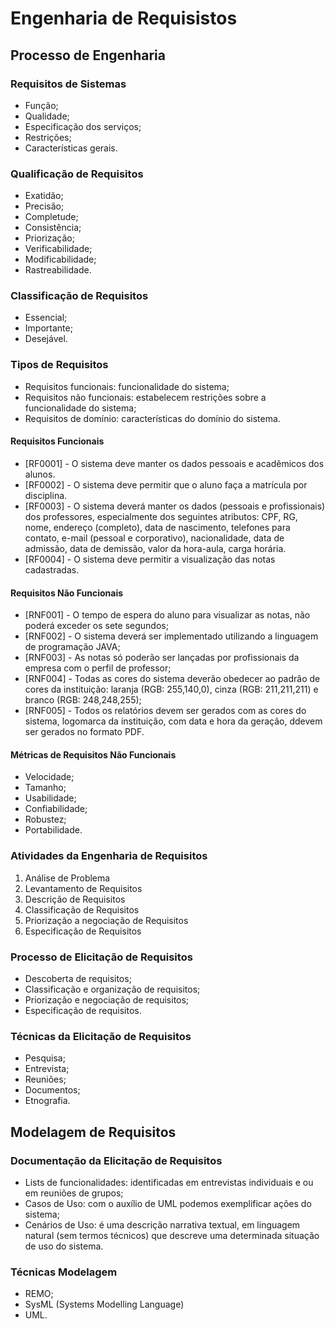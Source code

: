 # Engenharia de Requisistos

## Processo de Engenharia

### Requisitos de Sistemas

* Função;
* Qualidade;
* Especificação dos serviços;
* Restrições;
* Características gerais.

### Qualificação de Requisitos

* Exatidão;
* Precisão;
* Completude;
* Consistência;
* Priorização;
* Verificabilidade;
* Modificabilidade;
* Rastreabilidade.

### Classificação de Requisitos

* Essencial;
* Importante;
* Desejável.

### Tipos de Requisitos

* Requisitos funcionais: funcionalidade do sistema;
* Requisitos não funcionais: estabelecem restrições sobre a funcionalidade do sistema;
* Requisitos de domínio: características do domínio do sistema.

#### Requisitos Funcionais

* [RF0001] - O sistema deve manter os dados pessoais e acadêmicos dos alunos.
* [RF0002] - O sistema deve permitir que o aluno faça a matrícula por disciplina.
* [RF0003] - O sistema deverá manter os dados (pessoais e profissionais) dos professores, especialmente dos seguintes atributos: CPF, RG, nome, endereço (completo), data de nascimento, telefones para contato, e-mail (pessoal e corporativo), nacionalidade, data de admissão, data de demissão, valor da hora-aula, carga horária.
* [RF0004] - O sistema deve permitir a visualização das notas cadastradas.

#### Requisitos Não Funcionais

* [RNF001] - O tempo de espera do aluno para visualizar as notas, não poderá exceder os sete segundos;
* [RNF002] - O sistema deverá ser implementado utilizando a linguagem de programação JAVA;
* [RNF003] - As notas só poderão ser lançadas por profissionais da empresa com o perfil de professor;
* [RNF004] - Todas as cores do sistema deverão obedecer ao padrão de cores da instituição: laranja (RGB: 255,140,0), cinza (RGB: 211,211,211) e branco (RGB: 248,248,255);
* [RNF005] - Todos os relatórios devem ser gerados com as cores do sistema, logomarca da instituição, com data e hora da geração, ddevem ser gerados no formato PDF.

#### Métricas de Requisitos Não Funcionais

* Velocidade;
* Tamanho;
* Usabilidade;
* Confiabilidade;
* Robustez;
* Portabilidade.

### Atividades da Engenharia de Requisitos

1. Análise de Problema
2. Levantamento de Requisitos
3. Descrição de Requisitos
4. Classificação de Requisitos
5. Priorização a negociação de Requisitos
6. Especificação de Requisitos

### Processo de Elicitação de Requisitos

* Descoberta de requisitos;
* Classificação e organização de requisitos;
* Priorização e negociação de requisitos;
* Especificação de requisitos.

### Técnicas da Elicitação de Requisitos

* Pesquisa;
* Entrevista;
* Reuniões;
* Documentos;
* Etnografia.

## Modelagem de Requisitos

### Documentação da Elicitação de Requisitos

* Lists de funcionalidades: identificadas em entrevistas individuais e ou em reuniões de grupos;
* Casos de Uso: com o auxílio de UML podemos exemplificar ações do sistema;
* Cenários de Uso: é uma descrição narrativa textual, em linguagem natural (sem termos técnicos) que descreve uma determinada situação de uso do sistema.

### Técnicas Modelagem

* REMO;
* SysML (Systems Modelling Language)
* UML.
